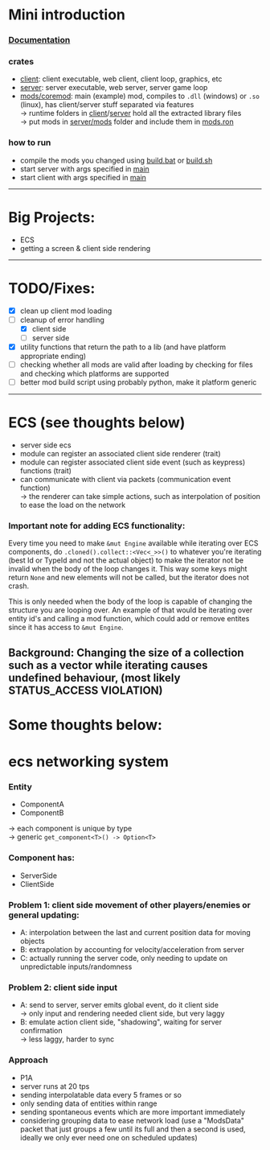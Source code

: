 # Mini introduction
### [Documentation](docs/README.md)
### crates
- [client](../client): client executable, web client, client loop, graphics, etc
- [server](../server): server executable, web server, server game loop
- [mods/coremod](../mods/coremod): main (example) mod, compiles to `.dll` (windows) or `.so` (linux), has client/server stuff separated via features<br>
-> runtime folders in [client](../client/runtime)/[server](../server/runtime) hold all the extracted library files<br>
-> put mods in [server/mods](../server/mods) folder and include them in [mods.ron](../server/mods/profile.ron) 

### how to run
- compile the mods you changed using [build.bat](../mods/coremod/build.bat) or [build.sh](../mods/coremod/build.sh)
- start server with args specified in [main](../server/src/main.rs)
- start client with args specified in [main](../client/src/main.rs)

---
# Big Projects:
- ECS
- getting a screen & client side rendering
---
# TODO/Fixes:
- [x] clean up client mod loading
- [ ] cleanup of error handling
  - [x] client side
  - [ ] server side
- [x] utility functions that return the path to a lib (and have platform appropriate ending)
- [ ] checking whether all mods are valid after loading by checking for files and checking which platforms are supported
- [ ] better mod build script using probably python, make it platform  generic

---
# ECS (see thoughts below)
- server side ecs
- module can register an associated client side renderer (trait)
- module can register associated client side event (such as keypress) functions (trait)
- can communicate with client via packets (communication event function)<br>
  -> the renderer can take simple actions, such as interpolation of position
to ease the load on the network

### Important note for adding ECS functionality:
Every time you need to make `&mut Engine` available while iterating over ECS components,
do `.cloned().collect::<Vec<_>>()` to whatever you're iterating (best Id or TypeId and not the actual object)
to make the iterator not be invalid when the body of the loop changes it.
This way some keys might return `None` and new elements will not be called,
but the iterator does not crash.

This is only needed when the body of the loop is capable of changing the structure
you are looping over. An example of that would be iterating over entity id's 
and calling a mod function, which could add or remove entites since it has access to `&mut Engine`.

Background: Changing the size of a collection such as a vector while iterating 
causes undefined behaviour, (most likely STATUS_ACCESS VIOLATION)
---
# Some thoughts below:
# ecs networking system

### Entity
- ComponentA
- ComponentB

-> each component is unique by type<br>
-> generic `get_component<T>() -> Option<T>`

### Component has:
- ServerSide
- ClientSide

### Problem 1: client side movement of other players/enemies or general updating:
- A: interpolation between the last and current position data for moving objects
- B: extrapolation by accounting for velocity/acceleration from server
- C: actually running the server code, only needing to update on unpredictable inputs/randomness

### Problem 2: client side input
- A: send to server, server emits global event, do it client side<br>
  -> only input and rendering needed client side, but very laggy
- B: emulate action client side, "shadowing", waiting for server confirmation<br>
  -> less laggy, harder to sync

### Approach
- P1A
- server runs at 20 tps
- sending interpolatable data every 5 frames or so
- only sending data of entities within range
- sending spontaneous events which are more important immediately
- considering grouping data to ease network load 
(use a "ModsData" packet that just groups a few until its full and then a 
second is used, ideally we only ever need one on scheduled updates)